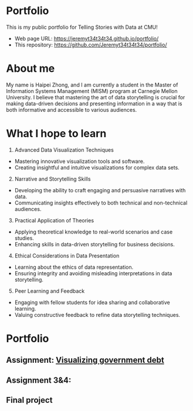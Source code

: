 # Portfolio
This is my public portfolio for Telling Stories with Data at CMU!

- Web page URL: https://jeremyt34t34t34.github.io/portfolio/
- This repository: https://github.com/Jeremyt34t34t34/portfolio/

  
# About me
My name is Haipei Zhong, and I am currently a student in the Master of Information Systems Management (MISM) program at Carnegie Mellon University. I believe that mastering the art of data storytelling is crucial for making data-driven decisions and presenting information in a way that is both informative and accessible to various audiences.

# What I hope to learn
1. Advanced Data Visualization Techniques
- Mastering innovative visualization tools and software.
- Creating insightful and intuitive visualizations for complex data sets.

2. Narrative and Storytelling Skills
- Developing the ability to craft engaging and persuasive narratives with data.
- Communicating insights effectively to both technical and non-technical audiences.

3. Practical Application of Theories
- Applying theoretical knowledge to real-world scenarios and case studies.
- Enhancing skills in data-driven storytelling for business decisions.

4. Ethical Considerations in Data Presentation
- Learning about the ethics of data representation.
- Ensuring integrity and avoiding misleading interpretations in data storytelling.

5. Peer Learning and Feedback
- Engaging with fellow students for idea sharing and collaborative learning.
- Valuing constructive feedback to refine data storytelling techniques.


# Portfolio

## Assignment: [Visualizing government debt](Visualizing-government-debt.md)

## Assignment 3&4:

## Final project

